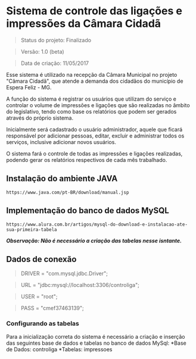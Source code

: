 # Sistema de controle das ligações e impressões da Câmara Cidadã
> Status do projeto: Finalizado

> Versão: 1.0 (beta)

> Data de criação: 11/05/2017
<p>Esse sistema é utilizado na recepção da Câmara Municipal no projeto "Câmara Cidadã", que atende a demanda dos cidadãos do município de Espera Feliz - MG.</p>
<p>A função do sistema é registrar os usuários que utilizam do serviço e controlar o volume de impressões e ligações que são realizadas no âmbito do legislativo, tendo como base os relatórios que podem ser gerados através do próprio sistema.</p>
<p>Inicialmente será cadastrado o usuário administrador, aquele que ficará responsável por adicionar pessoas, editar, excluir e administrar todos os serviços, inclusive adicionar novos usuários.</p>
<p>O sistema fará o controle de todas as impressões e ligações realizadas, podendo gerar os relatórios respectivos de cada mês trabalhado.</p>

## Instalação do ambiente JAVA
```
https://www.java.com/pt-BR/download/manual.jsp
```
## Implementação do banco de dados MySQL
```
https://www.alura.com.br/artigos/mysql-do-download-e-instalacao-ate-sua-primeira-tabela
```
***Observação: Não é necessário a criação das tabelas nesse isntante.***

## Dados de conexão
> DRIVER = "com.mysql.jdbc.Driver";

> URL = "jdbc:mysql://localhost:3306/controliga";

> USER = "root";

> PASS = "cmef37463139";

### Configurando as tabelas
Para a inicialização correta do sistema é necessário a criação e inserção das seguintes base de dados e tabelas no banco de dados MySql:
*Base de Dados: controliga
*Tabelas: impressoes
